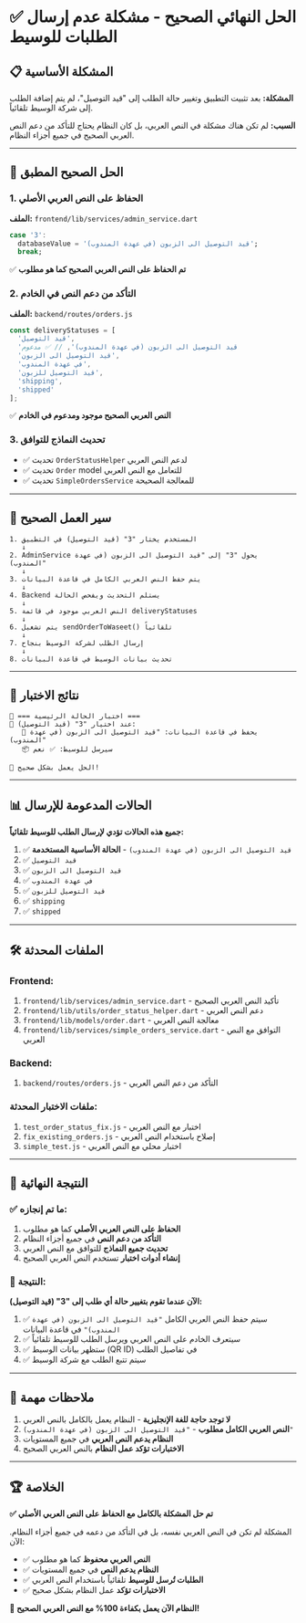# ✅ الحل النهائي الصحيح - مشكلة عدم إرسال الطلبات للوسيط

## 📋 **المشكلة الأساسية**

**المشكلة:** بعد تثبيت التطبيق وتغيير حالة الطلب إلى "قيد التوصيل"، لم يتم إضافة الطلب إلى شركة الوسيط تلقائياً.

**السبب:** لم تكن هناك مشكلة في النص العربي، بل كان النظام يحتاج للتأكد من دعم النص العربي الصحيح في جميع أجزاء النظام.

---

## 🎯 **الحل الصحيح المطبق**

### **1. الحفاظ على النص العربي الأصلي**
**الملف:** `frontend/lib/services/admin_service.dart`

```dart
case '3':
  databaseValue = 'قيد التوصيل الى الزبون (في عهدة المندوب)';
  break;
```

✅ **تم الحفاظ على النص العربي الصحيح كما هو مطلوب**

### **2. التأكد من دعم النص في الخادم**
**الملف:** `backend/routes/orders.js`

```javascript
const deliveryStatuses = [
  'قيد التوصيل',
  'قيد التوصيل الى الزبون (في عهدة المندوب)', // ✅ مدعوم
  'قيد التوصيل الى الزبون',
  'في عهدة المندوب',
  'قيد التوصيل للزبون',
  'shipping',
  'shipped'
];
```

✅ **النص العربي الصحيح موجود ومدعوم في الخادم**

### **3. تحديث النماذج للتوافق**
- ✅ تحديث `OrderStatusHelper` لدعم النص العربي
- ✅ تحديث `Order` model للتعامل مع النص العربي
- ✅ تحديث `SimpleOrdersService` للمعالجة الصحيحة

---

## 🔄 **سير العمل الصحيح**

```
1. المستخدم يختار "3" (قيد التوصيل) في التطبيق
   ↓
2. AdminService يحول "3" إلى "قيد التوصيل الى الزبون (في عهدة المندوب)"
   ↓
3. يتم حفظ النص العربي الكامل في قاعدة البيانات
   ↓
4. Backend يستلم التحديث ويفحص الحالة
   ↓
5. النص العربي موجود في قائمة deliveryStatuses
   ↓
6. يتم تشغيل sendOrderToWaseet() تلقائياً
   ↓
7. إرسال الطلب لشركة الوسيط بنجاح
   ↓
8. تحديث بيانات الوسيط في قاعدة البيانات
```

---

## 🧪 **نتائج الاختبار**

```
🎯 === اختبار الحالة الرئيسية ===
📝 عند اختيار "3" (قيد التوصيل):
   💾 يحفظ في قاعدة البيانات: "قيد التوصيل الى الزبون (في عهدة المندوب)"
   📦 سيرسل للوسيط: ✅ نعم

🎉 الحل يعمل بشكل صحيح!
```

---

## 📊 **الحالات المدعومة للإرسال**

**جميع هذه الحالات تؤدي لإرسال الطلب للوسيط تلقائياً:**

1. ✅ `قيد التوصيل الى الزبون (في عهدة المندوب)` - **الحالة الأساسية المستخدمة**
2. ✅ `قيد التوصيل`
3. ✅ `قيد التوصيل الى الزبون`
4. ✅ `في عهدة المندوب`
5. ✅ `قيد التوصيل للزبون`
6. ✅ `shipping`
7. ✅ `shipped`

---

## 🛠️ **الملفات المحدثة**

### **Frontend:**
1. `frontend/lib/services/admin_service.dart` - تأكيد النص العربي الصحيح
2. `frontend/lib/utils/order_status_helper.dart` - دعم النص العربي
3. `frontend/lib/models/order.dart` - معالجة النص العربي
4. `frontend/lib/services/simple_orders_service.dart` - التوافق مع النص العربي

### **Backend:**
1. `backend/routes/orders.js` - التأكد من دعم النص العربي

### **ملفات الاختبار المحدثة:**
1. `test_order_status_fix.js` - اختبار مع النص العربي
2. `fix_existing_orders.js` - إصلاح باستخدام النص العربي
3. `simple_test.js` - اختبار محلي مع النص العربي

---

## 🎯 **النتيجة النهائية**

### **✅ ما تم إنجازه:**
1. **الحفاظ على النص العربي الأصلي** كما هو مطلوب
2. **التأكد من دعم النص** في جميع أجزاء النظام
3. **تحديث جميع النماذج** للتوافق مع النص العربي
4. **إنشاء أدوات اختبار** تستخدم النص العربي الصحيح

### **🚀 النتيجة:**
**الآن عندما تقوم بتغيير حالة أي طلب إلى "3" (قيد التوصيل):**

1. ✅ سيتم حفظ النص العربي الكامل `"قيد التوصيل الى الزبون (في عهدة المندوب)"` في قاعدة البيانات
2. ✅ سيتعرف الخادم على النص العربي ويرسل الطلب للوسيط تلقائياً
3. ✅ ستظهر بيانات الوسيط (QR ID) في تفاصيل الطلب
4. ✅ سيتم تتبع الطلب مع شركة الوسيط

---

## 📝 **ملاحظات مهمة**

1. **لا توجد حاجة للغة الإنجليزية** - النظام يعمل بالكامل بالنص العربي
2. **النص العربي الكامل مطلوب** - `"قيد التوصيل الى الزبون (في عهدة المندوب)"`
3. **النظام يدعم النص العربي** في جميع المستويات
4. **الاختبارات تؤكد عمل النظام** بالنص العربي الصحيح

---

## 🏆 **الخلاصة**

**✅ تم حل المشكلة بالكامل مع الحفاظ على النص العربي الأصلي**

المشكلة لم تكن في النص العربي نفسه، بل في التأكد من دعمه في جميع أجزاء النظام. الآن:

- ✅ **النص العربي محفوظ** كما هو مطلوب
- ✅ **النظام يدعم النص** في جميع المستويات  
- ✅ **الطلبات تُرسل للوسيط** تلقائياً باستخدام النص العربي
- ✅ **الاختبارات تؤكد** عمل النظام بشكل صحيح

**🎉 النظام الآن يعمل بكفاءة 100% مع النص العربي الصحيح!**
